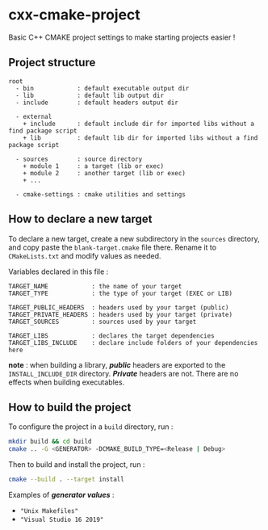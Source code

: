 # cxx-cmake-project

Basic C++ CMAKE project settings to make starting projects easier !

## Project structure

```
root
  - bin            : default executable output dir
  - lib            : default lib output dir
  - include        : default headers output dir

  - external
    + include      : default include dir for imported libs without a find package script
    + lib          : default lib dir for imported libs without a find package script
  
  - sources        : source directory
    + module 1     : a target (lib or exec)
    + module 2     : another target (lib or exec)
    + ...
  
  - cmake-settings : cmake utilities and settings

```

## How to declare a new target

To declare a new target, create a new subdirectory in the ```sources``` directory, and copy paste the ```blank-target.cmake``` file there. Rename it to ```CMakeLists.txt``` and modify values as needed.

Variables declared in this file :
```
TARGET_NAME            : the name of your target
TARGET_TYPE            : the type of your target (EXEC or LIB)

TARGET_PUBLIC_HEADERS  : headers used by your target (public)
TARGET_PRIVATE_HEADERS : headers used by your target (private)
TARGET_SOURCES         : sources used by your target

TARGET_LIBS            : declares the target dependencies
TARGET_LIBS_INCLUDE    : declare include folders of your dependencies here
```

**note** : when building a library, ***public*** headers are exported to the ```INSTALL_INCLUDE_DIR``` directory. ***Private*** headers are not. There are no effects when building executables.

## How to build the project

To configure the project in a ```build``` directory, run :
```bash
mkdir build && cd build
cmake .. -G <GENERATOR> -DCMAKE_BUILD_TYPE=<Release | Debug>
```
Then to build and install the project, run :
```bash
cmake --build . --target install
```

Examples of ***generator values*** :
- ```"Unix Makefiles"```
- ```"Visual Studio 16 2019"```

